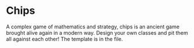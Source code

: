 Chips
=====

A complex game of mathematics and strategy, chips is an ancient game brought alive again in a modern way.  Design your own classes and pit them all against each other!  The template is in the file.
